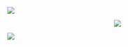 ![](https://hit.yhype.me/github/profile?user_id=20926603)

<p align="center"><a href="https://mier.info"><img src="https://raw.githubusercontent.com/miermontoto/miermontoto/main/daft.gif"/></a>

<!--
<p align="center">

  <img src="https://github-readme-stats.vercel.app/api/wakatime?username=miermontoto&layout=compact&theme=tokyonight&langs_count=10&hide_border=true&count_private=true" width="500px"/>
</p>
<!--
<p align="center">
    <img src="https://github-readme-stats.vercel.app/api/top-langs/?username=miermontoto&layout=compact&card_width=250&exclude_repo=TEC&langs_count=10&count_private=true&hide_border=true&theme=nord" height="195rem" />
  <img src="https://github-readme-stats.vercel.app/api?username=miermontoto&count_private=true&include_all_commits=true&hide_border=true&theme=nord"/>
  
</p>-->


![](https://github.com/miermontoto)

<!--START_SECTION:waka-->
<!--END_SECTION:waka-->
